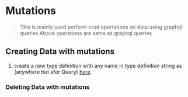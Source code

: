 # Mutations

> This is mainly used perform crud opertations on data using graphql queries
> Above operations are same as graphql queries

## Creating Data with mutations

1. create a new type definition with any name in type definition string as (anywhere but afer Query) [here]("./graphql-course/graphql-basics/src/index.js")

### Deleting Data with mutations

